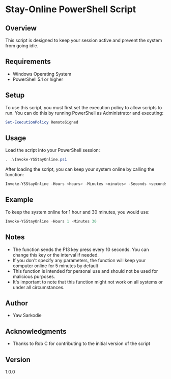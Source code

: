 # Stay-Online PowerShell Script

## Overview
This script is designed to keep your session active and prevent the system from going idle.

## Requirements
- Windows Operating System
- PowerShell 5.1 or higher

## Setup
To use this script, you must first set the execution policy to allow scripts to run. You can do this by running PowerShell as Administrator and executing:
```powershell
Set-ExecutionPolicy RemoteSigned
```

## Usage
Load the script into your PowerShell session:
```powershell
. .\Invoke-YSStayOnline.ps1
```
After loading the script, you can keep your system online by calling the function:
```powershell
Invoke-YSStayOnline -Hours <hours> -Minutes <minutes> -Seconds <seconds>
```

## Example
To keep the system online for 1 hour and 30 minutes, you would use:

```powershell
Invoke-YSStayOnline -Hours 1 -Minutes 30
```

## Notes
- The function sends the F13 key press every 10 seconds. You can change this key or the interval if needed.
- If you don't specify any parameters, the function will keep your computer online for 5 minutes by default
- This function is intended for personal use and should not be used for malicious purposes.
- It's important to note that this function might not work on all systems or under all circumstances.

## Author
- Yaw Sarkodie

## Acknowledgments
- Thanks to Rob C for contributing to the initial version of the script

## Version
1.0.0

